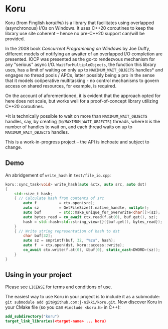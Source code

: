 ﻿# Koru
Koru (from Finglish *korutiini*) is a library that facilitates using overlapped (asynchronous) I/Os on Windows. It uses C++20 coroutines to keep the library use site coherent – hence no pre-C++20 support can/will be provided.

In the 2008 book *Concurrent Programming on Windows* by Joe Duffy, different models of notifying an awaiter of an overlapped I/O completion are presented. IOCP was presented as the go-to rendezvous mechanism for any "serious" async I/O. `WaitForMultipleObjects`, the function this library uses, has a limit of waiting on only up to `MAXIMUM_WAIT_OBJECTS` handles\* and engages no thread pools / APCs, latter possibly being a pro in the sense that it models coöperative multitasking - no control mechanisms to govern access on shared resources, for example, is required.

On the account of aforementioned, it is evident that the approach opted for here does not scale, but works well for a proof-of-concept library utilizing C++20 coroutines.

\*It is technically possible to wait on more than `MAXIMUM_WAIT_OBJECTS` handles, say, by creating `⌈N/MAXIMUM_WAIT_OBJECTS⌉` threads, where `N` is the number of handles to wait on, and each thread waits on up to `MAXIMUM_WAIT_OBJECTS` handles.

This is a work-in-progress project – the API is inchoate and subject to change.

## Demo

An abridgement of `write_hash` in `test/file_io.cpp`:
```c++
koru::sync_task<void> write_hash(auto &ctx, auto src, auto dst)
{
    std::size_t hash;
    { // Calculate hash from contents of src
        auto f          = ctx.open(src);
        auto sz         = GetFileSize(f.native_handle, nullptr);
        auto buf        = std::make_unique_for_overwrite<char[]>(sz);
        auto bytes_read = co_await ctx.read(f.at(0), buf.get(), sz);
        hash = std::hash<std::string_view>{}({buf.get(), bytes_read});
    }
    { // Write string representation of hash to dst
        char buf[32];
        auto sz = snprintf(buf, 32, "%zu", hash);
        auto f  = ctx.open(dst, koru::access::write);
        co_await ctx.write(f.at(0), &buf[0], static_cast<DWORD>(sz));
    }
}
```

## Using in your project

Please see `LICENSE` for terms and conditions of use.

The easiest way to use Koru in your project is to include it as a submodule: `git submodule add git@github.com:j-nikki/koru.git`. Now discover Koru in your CMake file (so you can `#include <koru.h>` in C++):
```cmake
add_subdirectory("koru")
target_link_libraries(<target-name> ... koru)
```